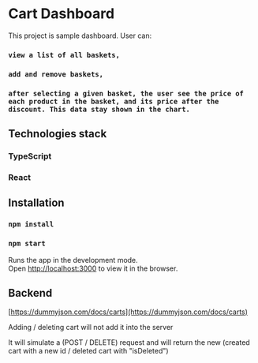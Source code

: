 # Cart Dashboard

This project is sample dashboard.
User can:
### `view a list of all baskets,`
### `add and remove baskets,`
### `after selecting a given basket, the user see the price of each product in the basket, and its price after the discount. This data stay shown in the chart.`

## Technologies stack

### TypeScript

### React

## Installation

### `npm install`

### `npm start`

Runs the app in the development mode.\
Open [http://localhost:3000](http://localhost:3000) to view it in the browser.

## Backend

[https://dummyjson.com/docs/carts](https://dummyjson.com/docs/carts)

Adding / deleting cart will not add it into the server

It will simulate a (POST / DELETE) request and will return the new (created cart with a new id / deleted cart with "isDeleted")
